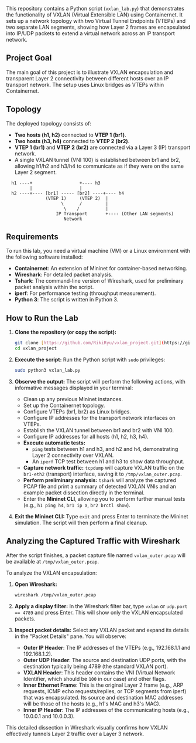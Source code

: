 This repository contains a Python script (`vxlan_lab.py`) that demonstrates the functionality of VXLAN (Virtual Extensible LAN) using Containernet. It sets up a network topology with two Virtual Tunnel Endpoints (VTEPs) and two separate LAN segments, showing how Layer 2 frames are encapsulated into IP/UDP packets to extend a virtual network across an IP transport network.

## Project Goal

The main goal of this project is to illustrate VXLAN encapsulation and transparent Layer 2 connectivity between different hosts over an IP transport network. The setup uses Linux bridges as VTEPs within Containernet.

## Topology

The deployed topology consists of:
* **Two hosts (h1, h2)** connected to **VTEP 1 (br1)**.
* **Two hosts (h3, h4)** connected to **VTEP 2 (br2)**.
* **VTEP 1 (br1)** and **VTEP 2 (br2)** are connected via a Layer 3 (IP) transport network.
* A single VXLAN tunnel (VNI 100) is established between br1 and br2, allowing h1/h2 and h3/h4 to communicate as if they were on the same Layer 2 segment.

```
  h1 ----+                  +---- h3
         |                  |
  h2 ----+---- [br1] ----- [br2] ----+---- h4
               (VTEP 1)     (VTEP 2)  |
                     \      /         |
                      \    /          |
                   IP Transport       +---- (Other LAN segments)
                      Network
```

## Requirements

To run this lab, you need a virtual machine (VM) or a Linux environment with the following software installed:

* **Containernet**: An extension of Mininet for container-based networking.
* **Wireshark**: For detailed packet analysis.
* **Tshark**: The command-line version of Wireshark, used for preliminary packet analysis within the script.
* **iperf**: For performance testing (throughput measurement).
* **Python 3**: The script is written in Python 3.

## How to Run the Lab

1.  **Clone the repository (or copy the script):**
    ```bash
    git clone [https://github.com/RikiRyu/vxlan_project.git](https://github.com/RikiRyu/vxlan_project.git)
    cd vxlan_project
    ```

2.  **Execute the script:**
    Run the Python script with `sudo` privileges:
    ```bash
    sudo python3 vxlan_lab.py
    ```

3.  **Observe the output:**
    The script will perform the following actions, with informative messages displayed in your terminal:
    * Clean up any previous Mininet instances.
    * Set up the Containernet topology.
    * Configure VTEPs (br1, br2) as Linux bridges.
    * Configure IP addresses for the transport network interfaces on VTEPs.
    * Establish the VXLAN tunnel between br1 and br2 with VNI 100.
    * Configure IP addresses for all hosts (h1, h2, h3, h4).
    * **Execute automatic tests:**
        * `ping` tests between h1 and h3, and h2 and h4, demonstrating Layer 2 connectivity over VXLAN.
        * An `iperf` TCP test between h1 and h3 to show data throughput.
    * **Capture network traffic:** `tcpdump` will capture VXLAN traffic on the `br1-eth2` (transport) interface, saving it to `/tmp/vxlan_outer.pcap`.
    * **Perform preliminary analysis:** `tshark` will analyze the captured PCAP file and print a summary of detected VXLAN VNIs and an example packet dissection directly in the terminal.
    * Enter the **Mininet CLI**, allowing you to perform further manual tests (e.g., `h1 ping h4`, `br1 ip a`, `br2 brctl show`).

4.  **Exit the Mininet CLI:**
    Type `exit` and press Enter to terminate the Mininet simulation. The script will then perform a final cleanup.

## Analyzing the Captured Traffic with Wireshark

After the script finishes, a packet capture file named `vxlan_outer.pcap` will be available at `/tmp/vxlan_outer.pcap`.

To analyze the VXLAN encapsulation:

1.  **Open Wireshark:**
    ```bash
    wireshark /tmp/vxlan_outer.pcap
    ```
2.  **Apply a display filter:**
    In the Wireshark filter bar, type `vxlan` or `udp.port == 4789` and press Enter. This will show only the VXLAN encapsulated packets.

3.  **Inspect packet details:**
    Select any VXLAN packet and expand its details in the "Packet Details" pane. You will observe:
    * **Outer IP Header**: The IP addresses of the VTEPs (e.g., 192.168.1.1 and 192.168.1.2).
    * **Outer UDP Header**: The source and destination UDP ports, with the destination typically being 4789 (the standard VXLAN port).
    * **VXLAN Header**: This header contains the VNI (Virtual Network Identifier, which should be `100` in our case) and other flags.
    * **Inner Ethernet Frame**: This is the original Layer 2 frame (e.g., ARP requests, ICMP echo requests/replies, or TCP segments from iperf) that was encapsulated. Its source and destination MAC addresses will be those of the hosts (e.g., h1's MAC and h3's MAC).
    * **Inner IP Header**: The IP addresses of the communicating hosts (e.g., 10.0.0.1 and 10.0.0.3).

This detailed dissection in Wireshark visually confirms how VXLAN effectively tunnels Layer 2 traffic over a Layer 3 network.